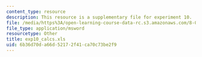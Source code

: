 ```yaml
---
content_type: resource
description: This resource is a supplementary file for experiment 10.
file: /media/https%3A/open-learning-course-data-rc.s3.amazonaws.com/8-02t-electricity-and-magnetism-spring-2005/6b36d70da66d52172f41ca70c73be2f9_exp10_calcs.xls
file_type: application/msword
resourcetype: Other
title: exp10_calcs.xls
uid: 6b36d70d-a66d-5217-2f41-ca70c73be2f9
---
```

